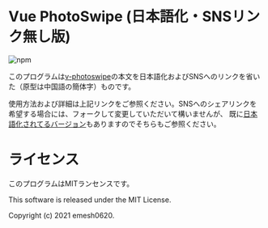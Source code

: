 # Vue PhotoSwipe (日本語化・SNSリンク無し版)

![npm](https://img.shields.io/npm/l/express.svg)


このプログラムは[v-photoswipe](https://github.com/Leesson/v-photoswipe
)の本文を日本語化およびSNSへのリンクを省いた（原型は中国語の簡体字）ものです。

使用方法および詳細は上記リンクをご参照ください。SNSへのシェアリンクを希望する場合には、フォークして変更していただいて構いませんが、
既に[日本語化されてるバージョン](https://github.com/sootwork/v-photoswipe)もありますのでそちらもご参照ください。

# ライセンス

このプログラムはMITランセンスです。

This software is released under the MIT License.

Copyright (c) 2021 emesh0620.

